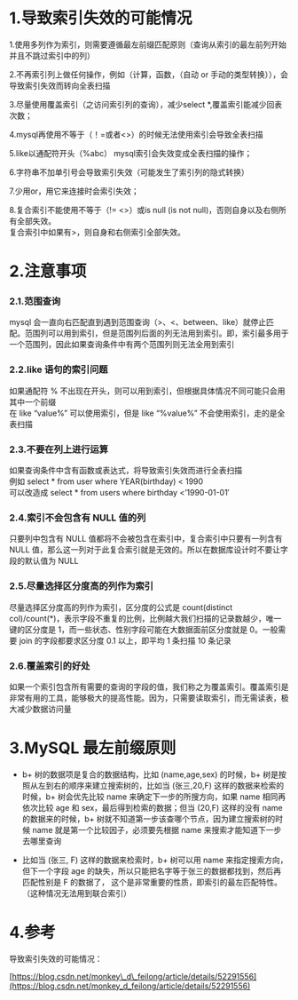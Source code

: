 # 1.导致索引失效的可能情况

1.使用多列作为索引，则需要遵循最左前缀匹配原则（查询从索引的最左前列开始并且不跳过索引中的列）

2.不再索引列上做任何操作，例如（计算，函数，（自动 or 手动的类型转换）），会导致索引失效而转向全表扫描

3.尽量使用覆盖索引（之访问索引列的查询），减少select \*,覆盖索引能减少回表次数；

4.mysql再使用不等于（！=或者&lt;&gt;）的时候无法使用索引会导致全表扫描

5.like以通配符开头（%abc） mysql索引会失效变成全表扫描的操作；

6.字符串不加单引号会导致索引失效（可能发生了索引列的隐式转换）

7.少用or，用它来连接时会索引失效；

8.复合索引不能使用不等于（!=  &lt;&gt;）或is null \(is not null\)，否则自身以及右侧所有全部失效。  
  复合索引中如果有&gt;，则自身和右侧索引全部失效。

# 2.注意事项

### 2.1.范围查询

mysql 会一直向右匹配直到遇到范围查询（&gt;、&lt;、between、like）就停止匹配。范围列可以用到索引，但是范围列后面的列无法用到索引。即，索引最多用于一个范围列，因此如果查询条件中有两个范围列则无法全用到索引

### 2.2.like 语句的索引问题

如果通配符 % 不出现在开头，则可以用到索引，但根据具体情况不同可能只会用其中一个前缀  
在 like “value%” 可以使用索引，但是 like “%value%” 不会使用索引，走的是全表扫描

### 2.3.不要在列上进行运算

如果查询条件中含有函数或表达式，将导致索引失效而进行全表扫描  
例如 select \* from user where YEAR\(birthday\) &lt; 1990  
可以改造成 select \* from users where birthday &lt;’1990-01-01′

### 2.4.索引不会包含有 NULL 值的列

只要列中包含有 NULL 值都将不会被包含在索引中，复合索引中只要有一列含有 NULL 值，那么这一列对于此复合索引就是无效的。所以在数据库设计时不要让字段的默认值为 NULL

### 2.5.尽量选择区分度高的列作为索引

尽量选择区分度高的列作为索引，区分度的公式是 count\(distinct col\)/count\(\*\)，表示字段不重复的比例，比例越大我们扫描的记录数越少，唯一键的区分度是 1，而一些状态、性别字段可能在大数据面前区分度就是 0。一般需要 join 的字段都要求区分度 0.1 以上，即平均 1 条扫描 10 条记录

### 2.6.覆盖索引的好处

如果一个索引包含所有需要的查询的字段的值，我们称之为覆盖索引。覆盖索引是非常有用的工具，能够极大的提高性能。因为，只需要读取索引，而无需读表，极大减少数据访问量

# 3.MySQL 最左前缀原则

* b+ 树的数据项是复合的数据结构，比如 \(name,age,sex\) 的时候，b+ 树是按照从左到右的顺序来建立搜索树的，比如当 \(张三,20,F\) 这样的数据来检索的时候，b+ 树会优先比较 name 来确定下一步的所搜方向，如果 name 相同再依次比较 age 和 sex，最后得到检索的数据；但当 \(20,F\) 这样的没有 name 的数据来的时候，b+ 树就不知道第一步该查哪个节点，因为建立搜索树的时候 name 就是第一个比较因子，必须要先根据 name 来搜索才能知道下一步去哪里查询

* 比如当 \(张三, F\) 这样的数据来检索时，b+ 树可以用 name 来指定搜索方向，但下一个字段 age 的缺失，所以只能把名字等于张三的数据都找到，然后再匹配性别是 F 的数据了， 这个是非常重要的性质，即索引的最左匹配特性。（这种情况无法用到联合索引）

# 4.参考

导致索引失效的可能情况：

[https://blog.csdn.net/monkey\_d\_feilong/article/details/52291556](https://blog.csdn.net/monkey_d_feilong/article/details/52291556)

